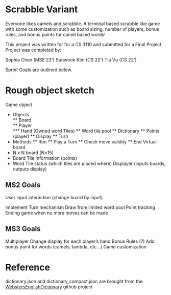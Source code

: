 # Scrabble Variant
Everyone likes camels and scrabble. A terminal based scrabble like game with some customization such as board sizing, number of players, bonus rules, and bonus points for camel based words!

This project was written for for a CS 3110 and submitted for a Final Project. Project was completed by:

Sophia Chen (MSE 23')
Sunwook Kim (CS 22')
Tia Vu (CS 22')

Sprint Goals are outlined below.

# Rough object sketch
Game object
* Objects  
** Board  
** Player  
*** Hand (Owned word Tiles)
** Word tile pool
** Dictionary
** Points (player)
** Display
** Turn
* Methods
** Run
** Play a Turn
** Check move validity
** End
Virtual board
* N x N board (N=15)
* Board Tile information (points)
* Word Tile status (which tiles are placed where)
Displayer (inputs boards, outputs display)


## MS2 Goals
User input interaction (change board by input)

Implement Turn mechanism
Draw from limited word pool
Point tracking 
Ending game when no more moves can be made

## MS3 Goals

Multiplayer
Change display for each player’s hand
Bonus Rules (?)
Add bonus point for words (camels, lambda, etc…)
Game customization


# Reference
dictionary.json and dictionary_compact.json are brought from the [WebstersEnglishDictionary](https://github.com/matthewreagan/WebstersEnglishDictionary) github project
